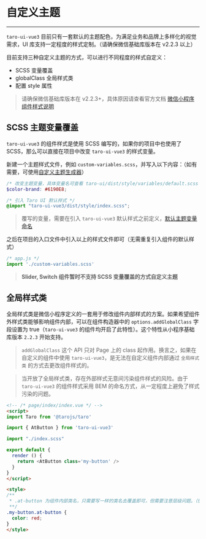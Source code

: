 # 自定义主题

----

`taro-ui-vue3` 目前只有一套默认的主题配色，为满足业务和品牌上多样化的视觉需求，UI 库支持一定程度的样式定制。（请确保微信基础库版本在 v2.2.3 以上）

目前支持三种自定义主题的方式，可以进行不同程度的样式自定义：

- SCSS 变量覆盖
- globalClass 全局样式类
- 配置 style 属性

> 请确保微信基础库版本在 v2.2.3+，具体原因请查看官方文档 [微信小程序组件样式说明](https://developers.weixin.qq.com/miniprogram/dev/framework/custom-component/wxml-wxss.html)

## SCSS 主题变量覆盖

`taro-ui-vue3` 的组件样式是使用 SCSS 编写的，如果你的项目中也使用了 SCSS，那么可以直接在项目中改变 `taro-ui-vue3` 的样式变量。

新建一个主题样式文件，例如 `custom-variables.scss`，并写入以下内容：（如有需要，可使用[自定义主题生成器](https://nervjs.github.io/taro-ui-theme-preview/)）

```scss
/* 改变主题变量，具体变量名可查看 taro-ui/dist/style/variables/default.scss 文件 */
$color-brand: #6190E8;

/* 引入 Taro UI 默认样式 */
@import "taro-ui-vue3/dist/style/index.scss";
```

> 覆写的变量，需要在引入 `taro-ui-vue3` 默认样式之前定义，[默认主题变量命名](https://github.com/b2nil/taro-ui-vue3/blob/master/src/style/variables/default.scss)

之后在项目的入口文件中引入以上的样式文件即可（无需重复引入组件的默认样式）

```typescript
/* app.js */
import './custom-variables.scss'
```

> **Slider, Switch 组件暂时不支持 SCSS 变量覆盖的方式自定义主题**

## 全局样式类

全局样式类是微信小程序定义的一套用于修改组件内部样式的方案。如果希望组件外样式类能够影响组件内部，可以在组件构造器中的 `options.addGlobalClass` 字段设置为 true（`taro-ui-vue3` 的组件均开启了此特性）。这个特性从小程序基础库版本 `2.2.3` 开始支持。

> `addGlobalClass` 这个 API 只对 Page 上的 class 起作用。换言之，如果在自定义的组件中使用 `taro-ui-vue3`，是无法在自定义组件内部通过 `全局样式类` 的方式去更改组件样式的。

> 当开放了全局样式类，存在外部样式无意间污染组件样式的风险。由于 `taro-ui-vue3` 的组件样式采用 BEM 的命名方式，从一定程度上避免了样式污染的问题。

```html
<!-- /* page/index/index.vue */ -->
<script>
import Taro from '@tarojs/taro'

import { AtButton } from 'taro-ui-vue3'

import "./index.scss"

export default { 
  render () {
    return <AtButton class='my-button' />
  }
}
</script>

<style>
/**
 * .at-button 为组件内部类名，只需要写一样的类名去覆盖即可，但需要注意层级问题。（使用方式跟传统 CSS 一样）
 **/
.my-button.at-button {
  color: red;
}
</style>

```
